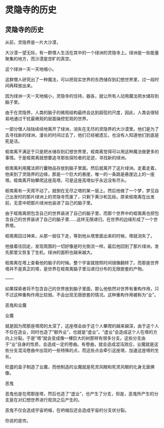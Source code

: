 # 灵隐寺的历史

## 灵隐寺的历史

从前，灵隐界是一片大沙漠，

大沙漠一望无际，有一群僧人生活在其中的一个绿洲的灵隐寺上。绿洲是一些能量聚集的地方，而沙漠是空旷的真空。

这个绿洲一天一天地缩小。

这群僧人研究出了一种魔法，可以把现实世界的东西储存到幻想世界里，过一段时间再释放出来。

因为绿洲一天一天地缩小，灵隐寺的住持，器各，就让所有人动用魔法把水储存到脑子里。

由于在灵隐界，人类的脑子的微观结构最终会达到超弦的尺度，因此，人类会很轻易地通过干扰最微观的层面操控宏观的世界。

一部分僧人陆陆续续地离开了绿洲，消失在无尽的灵隐界的大沙漠里。他们是为了去寻找新的绿洲，漫长的时间过去了，他们已经被遗忘，也没有人知道他们到底是死是活。

蛭南离不满足于只是把水储存到幻想世界里，蛭南离觉得可以用这种魔法做更多的事情。于是蛭南离就想要追寻那些探险者的足迹，寻找新的绿洲。

蛭南离利用魔法把行囊物品存放到脑子里面。然后就离开了这片绿洲。走着走着，他来到了灵隐界的边缘，那是一个巨大的悬崖，唯一的一条路是悬崖边上的一座塔。蛭南离开始攀爬这座高塔，可是这座高塔似乎永远没有尽头。

蛭南离有一天爬不动了。就倒在无尽之塔的某一层上。然后他做了一个梦，梦见自己出发时的那片绿洲上的灵隐寺荒废了，只剩下黄沙和瓦砾。原来蛭南离在出发前，无意中把那片绿洲也装进了自己的脑子里。

由于蛭南离把包含自己的世界装进了自己的脑子里，而那个世界中的蛭南离也把包含自己的世界装进了自己的脑子里……这样无限递归，在世界的边缘形成了一个世界塔。

蛭南离回过神来，从那一层往下走，等到他从塔里面出来的时候，塔就消失了。

他接着往回走，发现周围的一切好像是时光倒流一样。最后他回到了那片绿洲，发先那里又恢复了生机，绿洲的面积也越来越大。

蛭南离在塔上查看他的脑子的时候。整个宇宙就按照时间镜像翻转了。而那座世界塔并不是真正的塔，是世界在蛭南离脑子里沿递归分布的无限嵌套的产物。

——

如果探索者将不包含自己的世界放到脑子里面，那么他依然对世界有重构作用，只不过这种重构作用比较弱。不会出现无限嵌套的情况。这种重构作用被称为“业”。

恶鬼和业魔

业魔

就是因为爬那座塔爬的太深了，这座塔会由于这个人攀爬的越来越深，由于这个人不仅在造业，同时也造了“额外业”，也就是“虚业”。“虚业”会造成这个人在塔的方向上分裂。于是“塔”就会变成像一棵巨大的树那样有很多分支。这些分支由于“业”自身的性质，会造成一定的卷曲。有卷曲，就会造成混沌效应，业魔就是这些分支混沌卷曲中出现的一些特殊的点，而这些点会牵引这座塔，加速这座塔的生长。

旺盛的盒子制造了业魔，而他制造的业魔就是死灵风眼和死灵风眼的化身无面佛像。

恶鬼

恶鬼也是在爬那座塔，然后也造了“虚业”，也产生了分支，但是，恶鬼所产生的分支是在对幻想世界进行观测之后产生的。

恶鬼不仅会造成宇宙坍缩，在坍缩后还会造成宇宙的分支状分裂。

你说的是坎。







## 

